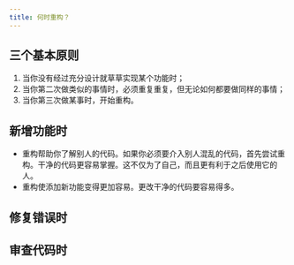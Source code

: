 ```yaml
---
title: 何时重构？
---
```


## 三个基本原则

1. 当你没有经过充分设计就草草实现某个功能时；
2. 当你第二次做类似的事情时，必须重复重复，但无论如何都要做同样的事情；
3. 当你第三次做某事时，开始重构。

## 新增功能时

* 重构帮助你了解别人的代码。如果你必须要介入别人混乱的代码，首先尝试重构。干净的代码更容易掌握。这不仅为了自己，而且更有利于之后使用它的人。
* 重构使添加新功能变得更加容易。更改干净的代码要容易得多。

## 修复错误时

## 审查代码时